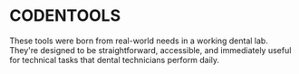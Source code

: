 # CODENTOOLS
These tools were born from real-world needs in a working dental lab. They're designed to be straightforward, accessible, and immediately useful for technical tasks that dental technicians perform daily.
